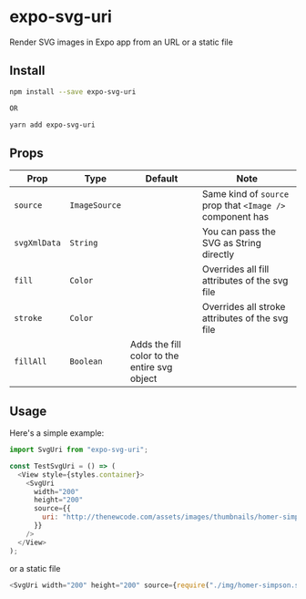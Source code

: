 # expo-svg-uri

Render SVG images in Expo app from an URL or a static file

## Install

```bash
npm install --save expo-svg-uri

OR

yarn add expo-svg-uri
```

## Props

| Prop         | Type          | Default                                      | Note                                                      |
| ------------ | ------------- | -------------------------------------------- | --------------------------------------------------------- |
| `source`     | `ImageSource` |                                              | Same kind of `source` prop that `<Image />` component has |
| `svgXmlData` | `String`      |                                              | You can pass the SVG as String directly                   |
| `fill`       | `Color`       |                                              | Overrides all fill attributes of the svg file             |
| `stroke`     | `Color`       |                                              | Overrides all stroke attributes of the svg file           |
| `fillAll`    | `Boolean`     | Adds the fill color to the entire svg object |

## Usage

Here's a simple example:

```javascript
import SvgUri from "expo-svg-uri";

const TestSvgUri = () => (
  <View style={styles.container}>
    <SvgUri
      width="200"
      height="200"
      source={{
        uri: "http://thenewcode.com/assets/images/thumbnails/homer-simpson.svg"
      }}
    />
  </View>
);
```

or a static file

```javascript
<SvgUri width="200" height="200" source={require("./img/homer-simpson.svg")} />
```
